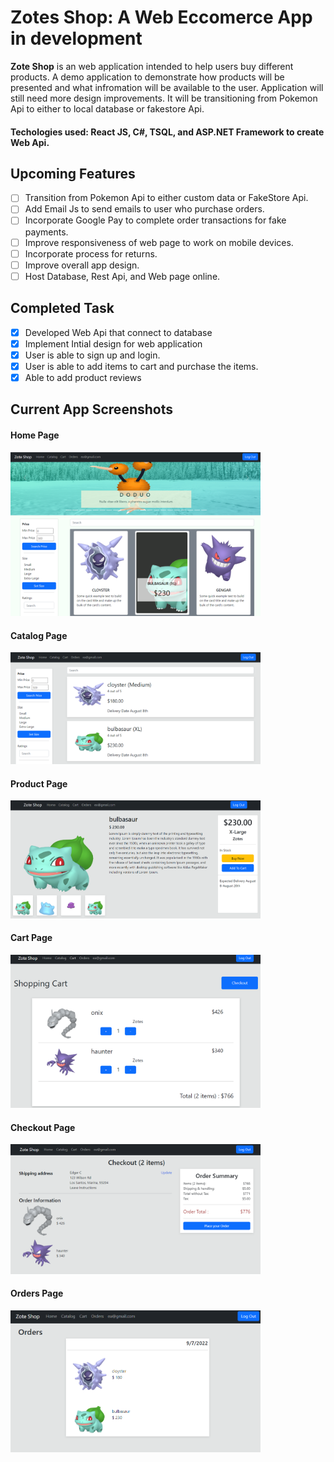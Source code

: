 # Zotes Shop: A Web Eccomerce App in development

**Zote Shop** is an web application intended to help users buy different products. A demo application to demonstrate how products will be presented and what infromation will be available to the user. Application will still need more design improvements. It will be transitioning from Pokemon Api to either to local database or fakestore Api. 

#### Techologies used: React JS, C#, TSQL, and ASP.NET Framework to create Web Api.


## Upcoming Features
- [ ] Transition from Pokemon Api to either custom data or FakeStore Api.
- [ ] Add Email Js to send emails to user who purchase orders.
- [ ] Incorporate Google Pay to complete order transactions for fake payments.
- [ ] Improve responsiveness of web page to work on mobile devices.
- [ ] Incorporate process for returns. 
- [ ] Improve overall app design.
- [ ] Host Database, Rest Api, and Web page online.

## Completed Task
- [x] Developed Web Api that connect to database
- [x] Implement Intial design for web application
- [x] User is able to sign up and login.
- [x] User is able to add items to cart and purchase the items.
- [x] Able to add product reviews

## Current App Screenshots

#### Home Page
<img src='https://github.com/EChilin5/Commerce/blob/master/screenshots/Home.png' title='Home Page' width='400' alt='home' /> 

#### Catalog Page
<img src='https://github.com/EChilin5/Commerce/blob/master/screenshots/catalog.png' title='Catalog Page' width='400' alt='home' /> 

#### Product Page
<img src='https://github.com/EChilin5/Commerce/blob/master/screenshots/product_detail.png' title='Product Page' width='400' alt='product' /> 

#### Cart Page
<img src='https://github.com/EChilin5/Commerce/blob/master/screenshots/cart.png' title='Cart Page' width='400' alt='product' /> 

#### Checkout Page
<img src='https://github.com/EChilin5/Commerce/blob/master/screenshots/checkout.png' title='Checkout Page' width='400' alt='checkout' /> 

#### Orders Page
<img src='https://github.com/EChilin5/Commerce/blob/master/screenshots/orders.png' title='Orders Page' width='400' alt='orders' /> 




